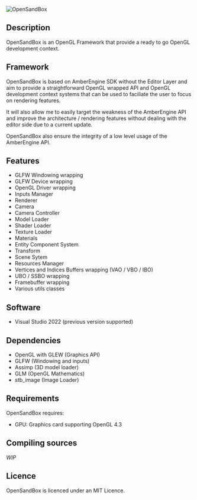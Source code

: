 
![OpenSandBox](https://github.com/maxbrundev/OpenSandBox/assets/32653095/b17f1fa1-8e52-4f2d-843c-1375b211c198)

## Description
OpenSandBox is an OpenGL Framework that provide a ready to go OpenGL development context.

## Framework 
OpenSandBox is based on AmberEngine SDK without the Editor Layer and aim to provide a straightforward OpenGL wrapped API and OpenGL development context systems that can be used to faciliate the user to focus on rendering features.

It will also allow me to easily target the weakness of the AmberEngine API and improve the architecture / rendering features without dealing with the editor side due to a current update.

OpenSandBox also ensure the integrity of a low level usage of the AmberEngine API.

##  Features
- GLFW Windowing wrapping
- GLFW Device wrapping
- OpenGL Driver wrapping
- Inputs Manager
- Renderer
- Camera
- Camera Controller
- Model Loader
- Shader Loader
- Texture Loader
- Materials
- Entity Component System
- Transform
- Scene Sytem
- Resources Manager
- Vertices and Indices Buffers wrapping (VAO / VBO / IBO)
- UBO / SSBO wrapping
- Framebuffer wrapping
- Various utils classes

## Software
- Visual Studio 2022 (previous version supported)

## Dependencies
- OpenGL with GLEW (Graphics API)
- GLFW (Windowing and inputs)
- Assimp (3D model loader)
- GLM (OpenGL Mathematics)
- stb_image (Image Loader)

## Requirements
OpenSandBox requires:
- GPU: Graphics card supporting OpenGL 4.3

## Compiling sources
*WIP*

## Licence
OpenSandBox is licenced under an MIT Licence.
